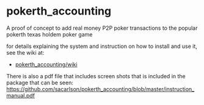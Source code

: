 # pokerth_accounting
A proof of concept to add real money P2P poker transactions to the popular  pokerth texas holdem poker game

for details explaining the system and instruction on how to install and use it, see the wiki at:
* [pokerth_accounting/wiki](pokerth_accounting/wiki)

There is also a pdf file that includes screen shots that is included in the package that can be seen:
https://github.com/sacarlson/pokerth_accounting/blob/master/instruction_manual.pdf

